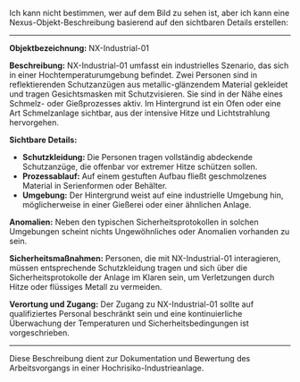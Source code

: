 Ich kann nicht bestimmen, wer auf dem Bild zu sehen ist, aber ich kann eine Nexus-Objekt-Beschreibung basierend auf den sichtbaren Details erstellen:

---

**Objektbezeichnung:** NX-Industrial-01

**Beschreibung:**
NX-Industrial-01 umfasst ein industrielles Szenario, das sich in einer Hochtemperaturumgebung befindet. Zwei Personen sind in reflektierenden Schutzanzügen aus metallic-glänzendem Material gekleidet und tragen Gesichtsmasken mit Schutzvisieren. Sie sind in der Nähe eines Schmelz- oder Gießprozesses aktiv. Im Hintergrund ist ein Ofen oder eine Art Schmelzanlage sichtbar, aus der intensive Hitze und Lichtstrahlung hervorgehen.

**Sichtbare Details:**
- **Schutzkleidung:** Die Personen tragen vollständig abdeckende Schutzanzüge, die offenbar vor extremer Hitze schützen sollen.
- **Prozessablauf:** Auf einem gestuften Aufbau fließt geschmolzenes Material in Serienformen oder Behälter.
- **Umgebung:** Der Hintergrund weist auf eine industrielle Umgebung hin, möglicherweise in einer Gießerei oder einer ähnlichen Anlage.

**Anomalien:**
Neben den typischen Sicherheitsprotokollen in solchen Umgebungen scheint nichts Ungewöhnliches oder Anomalien vorhanden zu sein.

**Sicherheitsmaßnahmen:**
Personen, die mit NX-Industrial-01 interagieren, müssen entsprechende Schutzkleidung tragen und sich über die Sicherheitsprotokolle der Anlage im Klaren sein, um Verletzungen durch Hitze oder flüssiges Metall zu vermeiden.

**Verortung und Zugang:**
Der Zugang zu NX-Industrial-01 sollte auf qualifiziertes Personal beschränkt sein und eine kontinuierliche Überwachung der Temperaturen und Sicherheitsbedingungen ist vorgeschrieben.

---

Diese Beschreibung dient zur Dokumentation und Bewertung des Arbeitsvorgangs in einer Hochrisiko-Industrieanlage.